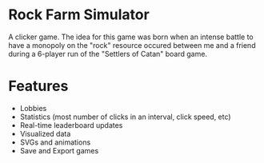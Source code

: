 # Rock Farm Simulator

A clicker game. The idea for this game was born when an intense battle to have a monopoly on the "rock" resource occured between me and a friend during a 6-player run of the "Settlers of Catan" board game.

# Features
- Lobbies
- Statistics (most number of clicks in an interval, click speed, etc)
- Real-time leaderboard updates
- Visualized data
- SVGs and animations
- Save and Export games
